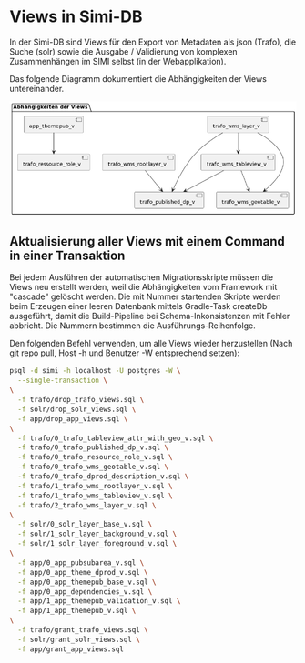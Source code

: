 # Views in Simi-DB

In der Simi-DB sind Views für den Export von Metadaten als json (Trafo), die Suche (solr) sowie die Ausgabe / Validierung
von komplexen Zusammenhängen im SIMI selbst (in der Webapplikation).

Das folgende Diagramm dokumentiert die Abhängigkeiten der Views untereinander.

![view_dependencies](doc_resources/view_dependencies.png)

## Aktualisierung aller Views mit einem Command in einer Transaktion

Bei jedem Ausführen der automatischen Migrationsskripte müssen die Views neu erstellt werden, weil die Abhängigkeiten vom Framework mit "cascade" gelöscht werden. Die mit Nummer startenden Skripte werden beim Erzeugen einer leeren Datenbank mittels Gradle-Task createDb ausgeführt, damit die Build-Pipeline bei Schema-Inkonsistenzen mit Fehler abbricht. Die Nummern bestimmen die Ausführungs-Reihenfolge.

Den folgenden Befehl verwenden, um alle Views wieder herzustellen (Nach git repo pull, Host -h und Benutzer -W entsprechend setzen):

```bash
psql -d simi -h localhost -U postgres -W \
  --single-transaction \
\
  -f trafo/drop_trafo_views.sql \
  -f solr/drop_solr_views.sql \
  -f app/drop_app_views.sql \
\
  -f trafo/0_trafo_tableview_attr_with_geo_v.sql \
  -f trafo/0_trafo_published_dp_v.sql \
  -f trafo/0_trafo_resource_role_v.sql \
  -f trafo/0_trafo_wms_geotable_v.sql \
  -f trafo/0_trafo_dprod_description_v.sql \
  -f trafo/1_trafo_wms_rootlayer_v.sql \
  -f trafo/1_trafo_wms_tableview_v.sql \
  -f trafo/2_trafo_wms_layer_v.sql \
\
  -f solr/0_solr_layer_base_v.sql \
  -f solr/1_solr_layer_background_v.sql \
  -f solr/1_solr_layer_foreground_v.sql \
\
  -f app/0_app_pubsubarea_v.sql \
  -f app/0_app_theme_dprod_v.sql \
  -f app/0_app_themepub_base_v.sql \
  -f app/0_app_dependencies_v.sql \
  -f app/1_app_themepub_validation_v.sql \
  -f app/1_app_themepub_v.sql \
\
  -f trafo/grant_trafo_views.sql \
  -f solr/grant_solr_views.sql \
  -f app/grant_app_views.sql
```
